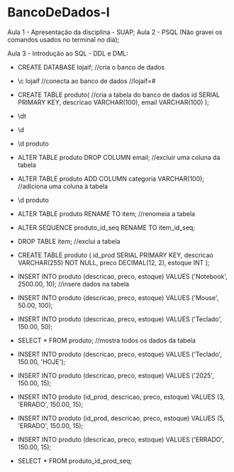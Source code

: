 # BancoDeDados-I

Aula 1 - Apresentação da disciplina - SUAP;
Aula 2 - PSQL (Não gravei os comandos usados no terminal no dia);

Aula 3 - Introdução ao SQL - DDL e DML:

- CREATE DATABASE lojaif; //cria o banco de dados
- \c lojaif //conecta ao banco de dados
//lojaif=#
- CREATE TABLE produto( //cria a tabela do banco de dados
  id SERIAL PRIMARY KEY,
  descricao VARCHAR(100),
  email VARCHAR(100)
);
- \dt
- \d
- \d produto
- ALTER TABLE produto DROP COLUMN email; //excluir uma coluna da tabela
- ALTER TABLE produto ADD COLUMN categoria VARCHAR(100); //adiciona uma coluna à tabela
- \d produto
- ALTER TABLE produto RENAME TO item; //renomeia a tabela
- ALTER SEQUENCE produto_id_seq RENAME TO item_id_seq;
- DROP TABLE item; //exclui a tabela

- CREATE TABLE produto (
    id_prod SERIAL PRIMARY KEY,
    descricao VARCHAR(255) NOT NULL,
    preco DECIMAL(12, 2),
    estoque INT
);
- INSERT INTO produto (descricao, preco, estoque) VALUES ('Notebook', 2500.00, 10); //insere dados na tabela
- INSERT INTO produto (descricao, preco, estoque) VALUES ('Mouse', 50.00, 100);
- INSERT INTO produto (descricao, preco, estoque) VALUES ('Teclado', 150.00, 50);
- SELECT * FROM produto; //mostra todos os dados da tabela
- INSERT INTO produto (descricao, preco, estoque) VALUES ('Teclado', 150.00, 'HOJE');
- INSERT INTO produto (descricao, preco, estoque) VALUES ('2025', 150.00, 15);
- INSERT INTO produto (id_prod, descricao, preco, estoque) VALUES (3, 'ERRADO', 150.00, 15);
- INSERT INTO produto (id_prod, descricao, preco, estoque) VALUES (5, 'ERRADO', 150.00, 15);
- INSERT INTO produto (descricao, preco, estoque) VALUES ('ERRADO', 150.00, 15);
- SELECT * FROM produto_id_prod_seq;
